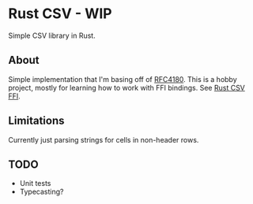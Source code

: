 # Rust CSV - WIP
Simple CSV library in Rust.

## About
Simple implementation that I'm basing off of [RFC4180](https://datatracker.ietf.org/doc/html/rfc4180).
This is a hobby project, mostly for learning how to work with FFI bindings. See [Rust CSV FFI](https://github.com/brandongraylong/rust-csv-ffi).

## Limitations
Currently just parsing strings for cells in non-header rows.

## TODO
- Unit tests
- Typecasting?
